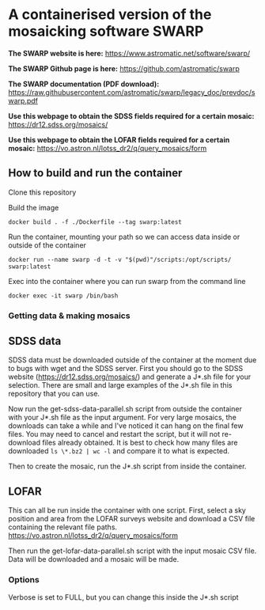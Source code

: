 # A containerised version of the mosaicking software SWARP

**The SWARP website is here:** https://www.astromatic.net/software/swarp/

**The SWARP Github page is here:** https://github.com/astromatic/swarp

**The SWARP documentation (PDF download):** https://raw.githubusercontent.com/astromatic/swarp/legacy_doc/prevdoc/swarp.pdf

**Use this webpage to obtain the SDSS fields required for a certain mosaic:** https://dr12.sdss.org/mosaics/

**Use this webpage to obtain the LOFAR fields required for a certain mosaic:** https://vo.astron.nl/lotss_dr2/q/query_mosaics/form

## How to build and run the container

Clone this repository

Build the image

    docker build . -f ./Dockerfile --tag swarp:latest

Run the container, mounting your path so we can access data inside or outside of the container

    docker run --name swarp -d -t -v "$(pwd)"/scripts:/opt/scripts/ swarp:latest

Exec into the container where you can run swarp from the command line

    docker exec -it swarp /bin/bash
    

### Getting data & making mosaics

## SDSS data

SDSS data must be downloaded outside of the container at the moment due to bugs with wget and the SDSS server. 
First you should go to the SDSS website (https://dr12.sdss.org/mosaics/) and generate a J*.sh file for your selection. 
There are small and large examples of the J*.sh file in this repository that you can use.

Now run the get-sdss-data-parallel.sh script from outside the container with your J*.sh file as the input argument. For very large mosaics, the downloads can take a while and I've noticed it can hang on the final few files. You may need to cancel and restart the script, but it will not re-download files already obtained. It is best to check how many files are downloaded `ls \*.bz2 | wc -l` and compare it to what is expected.

Then to create the mosaic, run the J*.sh script from inside the container.

## LOFAR

This can all be run inside the container with one script. First, select a sky position and area from the LOFAR surveys website and download a CSV file containing the relevant file paths. https://vo.astron.nl/lotss_dr2/q/query_mosaics/form

Then run the get-lofar-data-parallel.sh script with the input mosaic CSV file. Data will be downloaded and a mosaic will be made.



### Options

Verbose is set to FULL, but you can change this inside the J*.sh script
